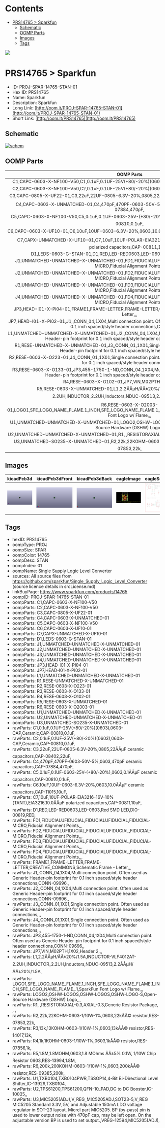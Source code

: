 



Contents
========

* [PRS14765 > Sparkfun](#prs14765--sparkfun)
	* [Schematic](#schematic)
	* [OOMP Parts](#oomp-parts)
	* [Images](#images)
	* [Tags](#tags)
  
![][im]
# PRS14765 > Sparkfun

- ID: PROJ-SPAR-14765-STAN-01
- Hex ID: PRS14765
- Name: Sparkfun
- Description: Sparkfun
- Long Link: [http://oom.lt/PROJ-SPAR-14765-STAN-01](http://oom.lt/PROJ-SPAR-14765-STAN-01)
- Short Link: [http://oom.lt/PRS14765](http://oom.lt/PRS14765)

## Schematic
  
[![schem](eagleSchemImage.png)](eagleSchemImage.png)
## OOMP Parts
  

|OOMP Parts|
| :---: |
|C1,CAPC-0603-X-NF100-V50,C1,0.1uF,0.1UF-25V(+80/-20%)(0603),0603-CAP,Ceramic,CAP-00810,0.1uF,|
|C2,CAPC-0603-X-NF100-V50,C2,0.1uF,0.1UF-25V(+80/-20%)(0603),0603-CAP,Ceramic,CAP-00810,0.1uF,|
|C3,CAPC-0805-X-UF22-01,C3,22uF,22UF-0805-6.3V-20%,0805,22ÃÂµF ceramic capacitors,CAP-08402,22uF,|
|C4,CAPC-0603-X-UNMATCHED-01,C4,470pF,470PF-0603-50V-5%,0603,470pF ceramic capacitors,CAP-07884,470pF,|
|C5,CAPC-0603-X-NF100-V50,C5,0.1uF,0.1UF-0603-25V-(+80/-20%),0603,0.1ÃÂµF ceramic capacitors,CAP-00810,0.1uF,|
|C6,CAPC-0603-X-UF10-01,C6,10uF,10UF-0603-6.3V-20%,0603,10.0ÃÂµF ceramic capacitors,CAP-11015,10uF,|
|C7,CAPX-UNMATCHED-X-UF10-01,C7,10uF,10UF-POLAR-EIA3216-16V-10%(TANT),EIA3216,10.0ÃÂµF polarized capacitors,CAP-00811,10uF,|
|D1,LEDS-0603-G-STAN-01,D1,RED,LED-RED0603,LED-0603,Red SMD LED,DIO-00819,RED,|
|J1,UNMATCHED-UNMATCHED-X-UNMATCHED-01,FD1,FIDUCIALUFIDUCIAL,FIDUCIALUFIDUCIAL,FIDUCIAL-MICRO,Fiducial Alignment Points,,,|
|J2,UNMATCHED-UNMATCHED-X-UNMATCHED-01,FD2,FIDUCIALUFIDUCIAL,FIDUCIALUFIDUCIAL,FIDUCIAL-MICRO,Fiducial Alignment Points,,,|
|J3,UNMATCHED-UNMATCHED-X-UNMATCHED-01,FD3,FIDUCIALUFIDUCIAL,FIDUCIALUFIDUCIAL,FIDUCIAL-MICRO,Fiducial Alignment Points,,,|
|J4,UNMATCHED-UNMATCHED-X-UNMATCHED-01,FD4,FIDUCIALUFIDUCIAL,FIDUCIALUFIDUCIAL,FIDUCIAL-MICRO,Fiducial Alignment Points,,,|
|JP3,HEAD-I01-X-PI04-01,FRAME1,FRAME-LETTER,FRAME-LETTER,CREATIVE_COMMONS,Schematic Frame - Letter,,,|
|JP7,HEAD-I01-X-PI02-01,J1,,CONN_04,1X04,Multi connection point. Often used as Generic Header-pin footprint for 0.1 inch spaced/style header connections,CONN-09696,,|
|L1,UNMATCHED-UNMATCHED-X-UNMATCHED-01,J2,,CONN_04,1X04,Multi connection point. Often used as Generic Header-pin footprint for 0.1 inch spaced/style header connections,CONN-09696,,|
|R1,RESE-UNMATCHED-X-UNMATCHED-01,J3,,CONN_01,1X01,Single connection point. Often used as Generic Header-pin footprint for 0.1 inch spaced/style header connections,,,|
|R2,RESE-0603-X-O223-01,J4,,CONN_01,1X01,Single connection point. Often used as Generic Header-pin footprint for 0.1 inch spaced/style header connections,,,|
|R3,RESE-0603-X-O133-01,JP3,455-1750-1-ND,CONN_04,1X04,Multi connection point. Often used as Generic Header-pin footprint for 0.1 inch spaced/style header connections,CONN-09696,,|
|R4,RESE-0603-X-O102-01,JP7,VIN,M02PTH,1X02,Header 2,,,|
|R5,RESE-0603-X-UNMATCHED-01,L1,2.2ÃÂµH/ÃÂ±20%/1.5A,INDUCTOR-VLF4012AT-2.2UH,INDUCTOR_2.2UH,Inductors,NDUC-09513,2.2ÃÂµH/ÃÂ±20%/1.5A,|
|R6,RESE-0603-X-O2003-01,LOGO1,SFE_LOGO_NAME_FLAME.1_INCH,SFE_LOGO_NAME_FLAME.1_INCH,SFE_LOGO_NAME_FLAME_.1,SparkFun Font Logo w/ Flame,,,|
|U1,UNMATCHED-UNMATCHED-X-UNMATCHED-01,LOGO2,OSHW-LOGOS,OSHW-LOGOS,OSHW-LOGO-S,Open-Source Hardware (OSHW) Logo,,,|
|U2,UNMATCHED-UNMATCHED-X-UNMATCHED-01,R1, ,RESISTORAXIAL-0.3,AXIAL-0.3,Generic Resistor Package, , ,|
|U3,UNMATCHED-SO235-X-UNMATCHED-01,R2,22k,22KOHM-0603-1/10W-1%,0603,22kÃÂ© resistor,RES-07853,22k,|

## Images
  
  

|kicadPcb3d|kicadPcb3dFront|kicadPcb3dBack|eagleImage|eagleSchemImage|
| :---: | :---: | :---: | :---: | :---: |
|[![kicadPcb3d](kicadPcb3d_140.png)](kicadPcb3d.png)|[![kicadPcb3dFront](kicadPcb3dFront_140.png)](kicadPcb3dFront.png)|[![kicadPcb3dBack](kicadPcb3dBack_140.png)](kicadPcb3dBack.png)|[![eagleImage](eagleImage_140.png)](eagleImage.png)|[![eagleSchemImage](eagleSchemImage_140.png)](eagleSchemImage.png)|

## Tags

- hexID: PRS14765
- oompType: PROJ
- oompSize: SPAR
- oompColor: 14765
- oompDesc: STAN
- oompIndex: 01
- oompName: Single Supply Logic Level Converter
- sources: All source files from https://github.com/sparkfun/Single_Supply_Logic_Level_Converter (source licence details in srcLicense.md)
- linkBuyPage: https://www.sparkfun.com/products/14765
- oompID: PROJ-SPAR-14765-STAN-01
- oompParts: C1,CAPC-0603-X-NF100-V50
- oompParts: C2,CAPC-0603-X-NF100-V50
- oompParts: C3,CAPC-0805-X-UF22-01
- oompParts: C4,CAPC-0603-X-UNMATCHED-01
- oompParts: C5,CAPC-0603-X-NF100-V50
- oompParts: C6,CAPC-0603-X-UF10-01
- oompParts: C7,CAPX-UNMATCHED-X-UF10-01
- oompParts: D1,LEDS-0603-G-STAN-01
- oompParts: J1,UNMATCHED-UNMATCHED-X-UNMATCHED-01
- oompParts: J2,UNMATCHED-UNMATCHED-X-UNMATCHED-01
- oompParts: J3,UNMATCHED-UNMATCHED-X-UNMATCHED-01
- oompParts: J4,UNMATCHED-UNMATCHED-X-UNMATCHED-01
- oompParts: JP3,HEAD-I01-X-PI04-01
- oompParts: JP7,HEAD-I01-X-PI02-01
- oompParts: L1,UNMATCHED-UNMATCHED-X-UNMATCHED-01
- oompParts: R1,RESE-UNMATCHED-X-UNMATCHED-01
- oompParts: R2,RESE-0603-X-O223-01
- oompParts: R3,RESE-0603-X-O133-01
- oompParts: R4,RESE-0603-X-O102-01
- oompParts: R5,RESE-0603-X-UNMATCHED-01
- oompParts: R6,RESE-0603-X-O2003-01
- oompParts: U1,UNMATCHED-UNMATCHED-X-UNMATCHED-01
- oompParts: U2,UNMATCHED-UNMATCHED-X-UNMATCHED-01
- oompParts: U3,UNMATCHED-SO235-X-UNMATCHED-01
- rawParts: C1,0.1uF,0.1UF-25V(+80/-20%)(0603),0603-CAP,Ceramic,CAP-00810,0.1uF,
- rawParts: C2,0.1uF,0.1UF-25V(+80/-20%)(0603),0603-CAP,Ceramic,CAP-00810,0.1uF,
- rawParts: C3,22uF,22UF-0805-6.3V-20%,0805,22ÃÂµF ceramic capacitors,CAP-08402,22uF,
- rawParts: C4,470pF,470PF-0603-50V-5%,0603,470pF ceramic capacitors,CAP-07884,470pF,
- rawParts: C5,0.1uF,0.1UF-0603-25V-(+80/-20%),0603,0.1ÃÂµF ceramic capacitors,CAP-00810,0.1uF,
- rawParts: C6,10uF,10UF-0603-6.3V-20%,0603,10.0ÃÂµF ceramic capacitors,CAP-11015,10uF,
- rawParts: C7,10uF,10UF-POLAR-EIA3216-16V-10%(TANT),EIA3216,10.0ÃÂµF polarized capacitors,CAP-00811,10uF,
- rawParts: D1,RED,LED-RED0603,LED-0603,Red SMD LED,DIO-00819,RED,
- rawParts: FD1,FIDUCIALUFIDUCIAL,FIDUCIALUFIDUCIAL,FIDUCIAL-MICRO,Fiducial Alignment Points,,,
- rawParts: FD2,FIDUCIALUFIDUCIAL,FIDUCIALUFIDUCIAL,FIDUCIAL-MICRO,Fiducial Alignment Points,,,
- rawParts: FD3,FIDUCIALUFIDUCIAL,FIDUCIALUFIDUCIAL,FIDUCIAL-MICRO,Fiducial Alignment Points,,,
- rawParts: FD4,FIDUCIALUFIDUCIAL,FIDUCIALUFIDUCIAL,FIDUCIAL-MICRO,Fiducial Alignment Points,,,
- rawParts: FRAME1,FRAME-LETTER,FRAME-LETTER,CREATIVE_COMMONS,Schematic Frame - Letter,,,
- rawParts: J1,,CONN_04,1X04,Multi connection point. Often used as Generic Header-pin footprint for 0.1 inch spaced/style header connections,CONN-09696,,
- rawParts: J2,,CONN_04,1X04,Multi connection point. Often used as Generic Header-pin footprint for 0.1 inch spaced/style header connections,CONN-09696,,
- rawParts: J3,,CONN_01,1X01,Single connection point. Often used as Generic Header-pin footprint for 0.1 inch spaced/style header connections,,,
- rawParts: J4,,CONN_01,1X01,Single connection point. Often used as Generic Header-pin footprint for 0.1 inch spaced/style header connections,,,
- rawParts: JP3,455-1750-1-ND,CONN_04,1X04,Multi connection point. Often used as Generic Header-pin footprint for 0.1 inch spaced/style header connections,CONN-09696,,
- rawParts: JP7,VIN,M02PTH,1X02,Header 2,,,
- rawParts: L1,2.2ÃÂµH/ÃÂ±20%/1.5A,INDUCTOR-VLF4012AT-2.2UH,INDUCTOR_2.2UH,Inductors,NDUC-09513,2.2ÃÂµH/ÃÂ±20%/1.5A,
- rawParts: LOGO1,SFE_LOGO_NAME_FLAME.1_INCH,SFE_LOGO_NAME_FLAME.1_INCH,SFE_LOGO_NAME_FLAME_.1,SparkFun Font Logo w/ Flame,,,
- rawParts: LOGO2,OSHW-LOGOS,OSHW-LOGOS,OSHW-LOGO-S,Open-Source Hardware (OSHW) Logo,,,
- rawParts: R1, ,RESISTORAXIAL-0.3,AXIAL-0.3,Generic Resistor Package, , ,
- rawParts: R2,22k,22KOHM-0603-1/10W-1%,0603,22kÃÂ© resistor,RES-07853,22k,
- rawParts: R3,13k,13KOHM-0603-1/10W-1%,0603,13kÃÂ© resistor,RES-14017,13k,
- rawParts: R4,1k,1KOHM-0603-1/10W-1%,0603,1kÃÂ© resistor,RES-07856,1k,
- rawParts: R5,1.8M,1.8MOHM,0603,1.8 MOhms ÃÂ±5% 0.1W, 1/10W Chip Resistor 0603,RES-13994,1.8M,
- rawParts: R6,200k,200KOHM-0603-1/10W-1%,0603,200kÃÂ© resistor,RES-09385,200k,
- rawParts: U1,TXB0104,TXB0104PWR,TSSOP14,4-Bit Bi-Directional Level Shifter,IC-13929,TXB0104,
- rawParts: U2,TPS61200,TPS61200,QFN-10_PAD,DC to DC Booster,IC-10035,,
- rawParts: U3,MIC5205(ADJ),V_REG_MIC5205ADJ,SOT23-5,V_REG MIC5205 Standard 3.3V, 5V, and Adjustable 150mA LDO voltage regulator in SOT-23 layout. Micrel part MIC5205. BP (by-pass) pin is used to lower output noise with 470pF cap, may be left open. On the adjustable version BP is used to set output.,VREG-12594,MIC5205(ADJ),



[im]: kicadPcb3d_450.png
